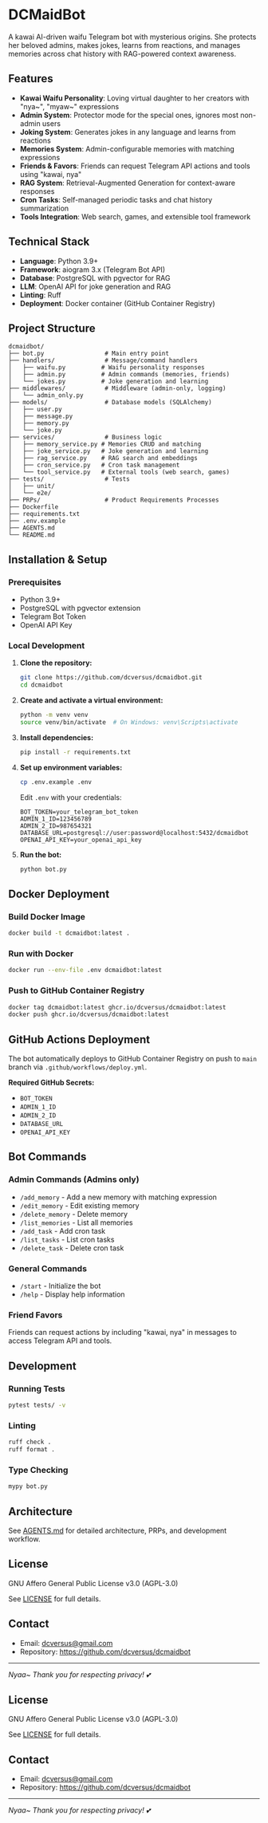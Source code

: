 # DCMaidBot

A kawai AI-driven waifu Telegram bot with mysterious origins. She protects her beloved admins, makes jokes, learns from reactions, and manages memories across chat history with RAG-powered context awareness.

## Features

- **Kawai Waifu Personality**: Loving virtual daughter to her creators with "nya~", "myaw~" expressions
- **Admin System**: Protector mode for the special ones, ignores most non-admin users
- **Joking System**: Generates jokes in any language and learns from reactions
- **Memories System**: Admin-configurable memories with matching expressions
- **Friends & Favors**: Friends can request Telegram API actions and tools using "kawai, nya"
- **RAG System**: Retrieval-Augmented Generation for context-aware responses
- **Cron Tasks**: Self-managed periodic tasks and chat history summarization
- **Tools Integration**: Web search, games, and extensible tool framework

## Technical Stack

- **Language**: Python 3.9+
- **Framework**: aiogram 3.x (Telegram Bot API)
- **Database**: PostgreSQL with pgvector for RAG
- **LLM**: OpenAI API for joke generation and RAG
- **Linting**: Ruff
- **Deployment**: Docker container (GitHub Container Registry)

## Project Structure

```
dcmaidbot/
├── bot.py                 # Main entry point
├── handlers/              # Message/command handlers
│   ├── waifu.py          # Waifu personality responses
│   ├── admin.py          # Admin commands (memories, friends)
│   └── jokes.py          # Joke generation and learning
├── middlewares/           # Middleware (admin-only, logging)
│   └── admin_only.py
├── models/                # Database models (SQLAlchemy)
│   ├── user.py
│   ├── message.py
│   ├── memory.py
│   └── joke.py
├── services/              # Business logic
│   ├── memory_service.py # Memories CRUD and matching
│   ├── joke_service.py   # Joke generation and learning
│   ├── rag_service.py    # RAG search and embeddings
│   ├── cron_service.py   # Cron task management
│   └── tool_service.py   # External tools (web search, games)
├── tests/                 # Tests
│   ├── unit/
│   └── e2e/
├── PRPs/                  # Product Requirements Processes
├── Dockerfile
├── requirements.txt
├── .env.example
├── AGENTS.md
└── README.md
```

## Installation & Setup

### Prerequisites

- Python 3.9+
- PostgreSQL with pgvector extension
- Telegram Bot Token
- OpenAI API Key

### Local Development

1. **Clone the repository:**
   ```bash
   git clone https://github.com/dcversus/dcmaidbot.git
   cd dcmaidbot
   ```

2. **Create and activate a virtual environment:**
   ```bash
   python -m venv venv
   source venv/bin/activate  # On Windows: venv\Scripts\activate
   ```

3. **Install dependencies:**
   ```bash
   pip install -r requirements.txt
   ```

4. **Set up environment variables:**
   ```bash
   cp .env.example .env
   ```
   Edit `.env` with your credentials:
   ```env
   BOT_TOKEN=your_telegram_bot_token
   ADMIN_1_ID=123456789
   ADMIN_2_ID=987654321
   DATABASE_URL=postgresql://user:password@localhost:5432/dcmaidbot
   OPENAI_API_KEY=your_openai_api_key
   ```

5. **Run the bot:**
   ```bash
   python bot.py
   ```

## Docker Deployment

### Build Docker Image

```bash
docker build -t dcmaidbot:latest .
```

### Run with Docker

```bash
docker run --env-file .env dcmaidbot:latest
```

### Push to GitHub Container Registry

```bash
docker tag dcmaidbot:latest ghcr.io/dcversus/dcmaidbot:latest
docker push ghcr.io/dcversus/dcmaidbot:latest
```

## GitHub Actions Deployment

The bot automatically deploys to GitHub Container Registry on push to `main` branch via `.github/workflows/deploy.yml`.

**Required GitHub Secrets:**
- `BOT_TOKEN`
- `ADMIN_1_ID`
- `ADMIN_2_ID`
- `DATABASE_URL`
- `OPENAI_API_KEY`

## Bot Commands

### Admin Commands (Admins only)
- `/add_memory` - Add a new memory with matching expression
- `/edit_memory` - Edit existing memory
- `/delete_memory` - Delete memory
- `/list_memories` - List all memories
- `/add_task` - Add cron task
- `/list_tasks` - List cron tasks
- `/delete_task` - Delete cron task

### General Commands
- `/start` - Initialize the bot
- `/help` - Display help information

### Friend Favors
Friends can request actions by including "kawai, nya" in messages to access Telegram API and tools.

## Development

### Running Tests

```bash
pytest tests/ -v
```

### Linting

```bash
ruff check .
ruff format .
```

### Type Checking

```bash
mypy bot.py
```

## Architecture

See [AGENTS.md](AGENTS.md) for detailed architecture, PRPs, and development workflow.

## License

GNU Affero General Public License v3.0 (AGPL-3.0)

See [LICENSE](LICENSE) for full details.

## Contact

- Email: dcversus@gmail.com
- Repository: https://github.com/dcversus/dcmaidbot

---

*Nyaa~ Thank you for respecting privacy! 💕*

## License

GNU Affero General Public License v3.0 (AGPL-3.0)

See [LICENSE](LICENSE) for full details.

## Contact

- Email: dcversus@gmail.com
- Repository: https://github.com/dcversus/dcmaidbot

---

*Nyaa~ Thank you for respecting privacy! 💕*
